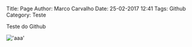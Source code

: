 Title: Page
Author: Marco Carvalho
Date: 25-02-2017 12:41
Tags: Github
Category: Teste

Teste do Github

!['aaa']({filename}/images/logo-header.png)